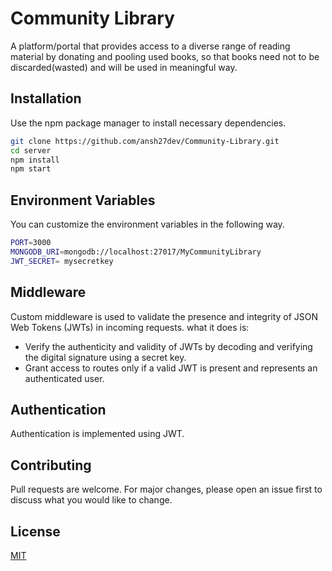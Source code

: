 # Community Library

A 
platform/portal
that provides
access to a
diverse range of
reading material
by donating and
pooling used
books, so that
books need not to
be
discarded(wasted)
and will be used
in meaningful
way.

## Installation

Use the  npm package manager to install necessary dependencies.

```bash
git clone https://github.com/ansh27dev/Community-Library.git
cd server
npm install
npm start

```
## Environment Variables
You can customize the environment variables in the following way.

```bash
PORT=3000
MONGODB_URI=mongodb://localhost:27017/MyCommunityLibrary
JWT_SECRET= mysecretkey

```
## Middleware
Custom middleware is used to validate the presence and integrity of JSON Web Tokens (JWTs) in incoming requests. what it does is:
- Verify the authenticity and validity of JWTs by decoding and verifying the digital signature using a secret key.
- Grant access to routes only if a valid JWT is present and represents an authenticated user.

## Authentication
Authentication is implemented using JWT.


## Contributing

Pull requests are welcome. For major changes, please open an issue first
to discuss what you would like to change.
## License

[MIT](https://choosealicense.com/licenses/mit/)
